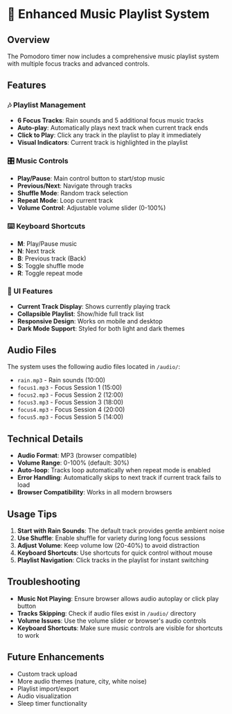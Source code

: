 # 🎵 Enhanced Music Playlist System

## Overview
The Pomodoro timer now includes a comprehensive music playlist system with multiple focus tracks and advanced controls.

## Features

### 🎶 Playlist Management
- **6 Focus Tracks**: Rain sounds and 5 additional focus music tracks
- **Auto-play**: Automatically plays next track when current track ends
- **Click to Play**: Click any track in the playlist to play it immediately
- **Visual Indicators**: Current track is highlighted in the playlist

### 🎛️ Music Controls
- **Play/Pause**: Main control button to start/stop music
- **Previous/Next**: Navigate through tracks
- **Shuffle Mode**: Random track selection
- **Repeat Mode**: Loop current track
- **Volume Control**: Adjustable volume slider (0-100%)

### ⌨️ Keyboard Shortcuts
- **M**: Play/Pause music
- **N**: Next track
- **B**: Previous track (Back)
- **S**: Toggle shuffle mode
- **R**: Toggle repeat mode

### 🎨 UI Features
- **Current Track Display**: Shows currently playing track
- **Collapsible Playlist**: Show/hide full track list
- **Responsive Design**: Works on mobile and desktop
- **Dark Mode Support**: Styled for both light and dark themes

## Audio Files
The system uses the following audio files located in `/audio/`:
- `rain.mp3` - Rain sounds (10:00)
- `focus1.mp3` - Focus Session 1 (15:00)
- `focus2.mp3` - Focus Session 2 (12:00)
- `focus3.mp3` - Focus Session 3 (18:00)
- `focus4.mp3` - Focus Session 4 (20:00)
- `focus5.mp3` - Focus Session 5 (14:00)

## Technical Details
- **Audio Format**: MP3 (browser compatible)
- **Volume Range**: 0-100% (default: 30%)
- **Auto-loop**: Tracks loop automatically when repeat mode is enabled
- **Error Handling**: Automatically skips to next track if current track fails to load
- **Browser Compatibility**: Works in all modern browsers

## Usage Tips
1. **Start with Rain Sounds**: The default track provides gentle ambient noise
2. **Use Shuffle**: Enable shuffle for variety during long focus sessions
3. **Adjust Volume**: Keep volume low (20-40%) to avoid distraction
4. **Keyboard Shortcuts**: Use shortcuts for quick control without mouse
5. **Playlist Navigation**: Click tracks in the playlist for instant switching

## Troubleshooting
- **Music Not Playing**: Ensure browser allows audio autoplay or click play button
- **Tracks Skipping**: Check if audio files exist in `/audio/` directory
- **Volume Issues**: Use the volume slider or browser's audio controls
- **Keyboard Shortcuts**: Make sure music controls are visible for shortcuts to work

## Future Enhancements
- Custom track upload
- More audio themes (nature, city, white noise)
- Playlist import/export
- Audio visualization
- Sleep timer functionality
